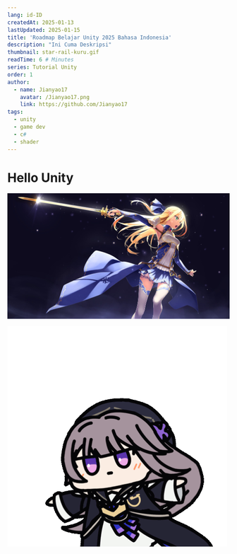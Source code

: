 ```yaml
---
lang: id-ID
createdAt: 2025-01-13
lastUpdated: 2025-01-15
title: 'Roadmap Belajar Unity 2025 Bahasa Indonesia'
description: "Ini Cuma Deskripsi"
thumbnail: star-rail-kuru.gif
readTime: 6 # Minutes
series: Tutorial Unity
order: 1
author:
  - name: Jianyao17
    avatar: /Jianyao17.png
    link: https://github.com/Jianyao17
tags:
  - unity
  - game dev
  - c#
  - shader
---
```


# Hello Unity

![677670.jpg](677670.jpg)

![Kuru-kuru](star-rail-kuru.gif)